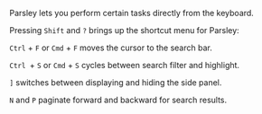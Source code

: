 Parsley lets you perform certain tasks directly from the keyboard.

Pressing `Shift` and `?` brings up the shortcut menu for Parsley: 

`Ctrl` + `F` or `Cmd` + `F` moves the cursor to the search bar. 

`Ctrl `+ `S` or `Cmd` + `S` cycles between search filter and highlight. 

`]` switches between displaying and hiding the side panel. 

`N` and `P` paginate forward and backward for search results. 
